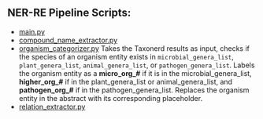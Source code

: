 ## NER-RE Pipeline Scripts:

- [main.py](main.py)
- [compound_name_extractor.py](compound_name_extractor.py)
- [organism_categorizer.py](organism_categorizer.py) Takes the Taxonerd results as input, checks if the species of an organism entity exists in `microbial_genera_list`, `plant_genera_list`, `animal_genera_list`, or `pathogen_genera_list`. Labels the organism entity as a **micro_org_#** if it is in the microbial_genera_list, **higher_org_#** if in the plant_genera_list or animal_genera_list, and **pathogen_org_#** if in the pathogen_genera_list. Replaces the organism entity in the abstract with its corresponding placeholder.
- [relation_extractor.py](relation_extractor.py)